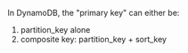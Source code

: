In DynamoDB, the "primary key" can either be:

1. partition_key alone
2. composite key: partition_key + sort_key
